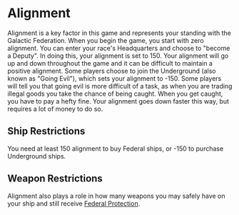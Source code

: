<!-- TITLE: Alignment -->
<!-- SUBTITLE: A quick summary of Alignment -->

# Alignment

Alignment is a key factor in this game and represents your standing with the Galactic Federation. When you begin the game, you start with zero alignment. You can enter your race's Headquarters and choose to "become a Deputy". In doing this, your alignment is set to 150. Your alignment will go up and down throughout the game and it can be difficult to maintain a positive alignment. Some players choose to join the Underground (also known as "Going Evil"), which sets your alignment to -150. Some players will tell you that going evil is more difficult of a task, as when you are trading illegal goods you take the chance of being caught. When you get caught, you have to pay a hefty fine. Your alignment goes down faster this way, but requires a lot of money to do so.

## Ship Restrictions

You need at least 150 alignment to buy Federal ships, or -150 to purchase Underground ships.

## Weapon Restrictions

Alignment also plays a role in how many weapons you may safely have on your ship and still receive [Federal Protection](federal-protection.md).
